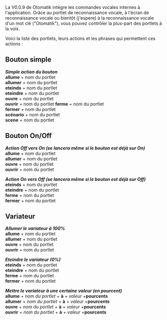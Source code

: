 La V0.0.9 de Otomatik intègre les commandes vocales internes à l'application. 
Grâce au portlet de reconnaissance vocale, à l'écran de reconnaissance vocale ou bientôt (j'espere) à la reconnaissance vocale d'un mot clé ("Otomatik"),
vous pouvez contrôler la plus-part des portlets à la voix.

Voici la liste des portlets, leurs actions et les phrases qui permettent ces actions : 

## Bouton simple ##
***Simple action du bouton***  
**allume** + nom du portlet  
**allumer** + nom du portlet  
**eteinds** + nom du portlet  
**eteindre** + nom du portlet  
**ouvre** + nom du portlet  
**ouvrir** + nom du portlet 
**ferme** + nom du portlet  
**fermer** + nom du portlet  
**scénario** + nom du portlet  
**scene** + nom du portlet  

## Bouton On/Off ##
***Action Off vers On (se lancera même si le bouton est déjà sur On)***  
**allume** + nom du portlet  
**allumer** + nom du portlet  
**ouvre** + nom du portlet  
**ouvrir** + nom du portlet  

***Action On vers Off (se lancera même si le bouton est déjà sur Off)***  
**eteinds** + nom du portlet  
**eteindre** + nom du portlet  
**ferme** + nom du portlet  
**fermer** + nom du portlet  

## Variateur ##
***Allumer le variateur à 100%***  
**allume** + nom du portlet  
**allumer** + nom du portlet  
**ouvre** + nom du portlet  
**ouvrir** + nom du portlet  

***Eteindre le variateur (0%)***  
**eteinds** + nom du portlet  
**eteindre** + nom du portlet  
**ferme** + nom du portlet  
**fermer** + nom du portlet  

***Mettre le variateur à une certaine valeur (en pourcent)***  
**allume** + _nom du portlet_ + **à** + _valeur_ +**pourcents**  
**allumer** + _nom du portlet_ + **à** + _valeur_ +**pourcents**  
**ouvre** + _nom du portlet_ + **à** + _valeur_ +**pourcents**  
**ouvrir** + _nom du portlet_ + **à** + _valeur_ +**pourcents**  

